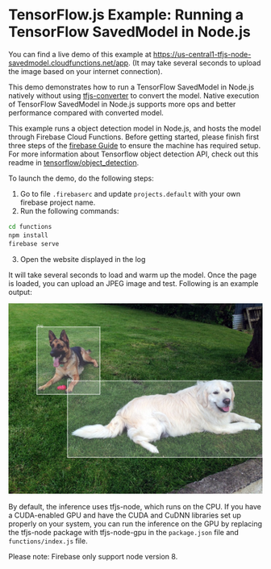 # TensorFlow.js Example: Running a TensorFlow SavedModel in Node.js

You can find a live demo of this example at https://us-central1-tfjs-node-savedmodel.cloudfunctions.net/app. (It may take several seconds to upload the image based on your internet connection).

This demo demonstrates how to run a TensorFlow SavedModel in Node.js natively without using [tfjs-converter](https://github.com/tensorflow/tfjs/tree/master/tfjs-converter) to convert the model. Native execution of TensorFlow SavedModel in Node.js supports more ops and better performance compared with converted model.

This example runs a object detection model in Node.js, and hosts the model through Firebase Cloud Functions. Before getting started, please finish first three steps of the [firebase Guide](https://firebase.google.com/docs/functions/get-started) to ensure the machine has required setup. For more information about Tensorflow object detection API, check out this readme in [tensorflow/object_detection](https://github.com/tensorflow/models/blob/master/research/object_detection/README.md).


To launch the demo, do the following steps:

1. Go to file `.firebaserc` and update `projects.default` with your own firebase project name.
2. Run the following commands:

```sh
cd functions
npm install
firebase serve
```
3. Open the website displayed in the log

It will take several seconds to load and warm up the model. Once the page is loaded, you can upload an JPEG image and test. Following is an example output:

![example output](test_result.png)

By default, the inference uses tfjs-node, which runs on the CPU.
If you have a CUDA-enabled GPU and have the CUDA and CuDNN libraries
set up properly on your system, you can run the inference on the GPU
by replacing the tfjs-node package with tfjs-node-gpu in the `package.json` file and `functions/index.js` file.

Please note: Firebase only support node version 8.
